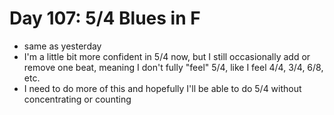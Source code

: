 # Day 107: 5/4 Blues in F

- same as yesterday
- I'm a little bit more confident in 5/4 now, but I still occasionally add or remove one beat, meaning I don't fully "feel" 5/4, like I feel 4/4, 3/4, 6/8, etc.
- I need to do more of this and hopefully I'll be able to do 5/4 without concentrating or counting
